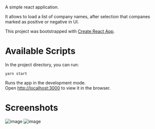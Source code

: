 A simple react application.

It allows to load a list of company names, after selection that companes marked as positive or negative in UI.

This project was bootstrapped with [Create React App](https://github.com/facebook/create-react-app).

# Available Scripts

In the project directory, you can run:

`yarn start`

Runs the app in the development mode.\
Open [http://localhost:3000](http://localhost:3000) to view it in the browser.

# Screenshots
![image](https://user-images.githubusercontent.com/23650630/147514344-c0653c7e-ebc3-428c-9389-a96997018b6c.png)
![image](https://user-images.githubusercontent.com/23650630/147514356-b57af4f3-4e7b-4313-a858-dc4644842a22.png)


